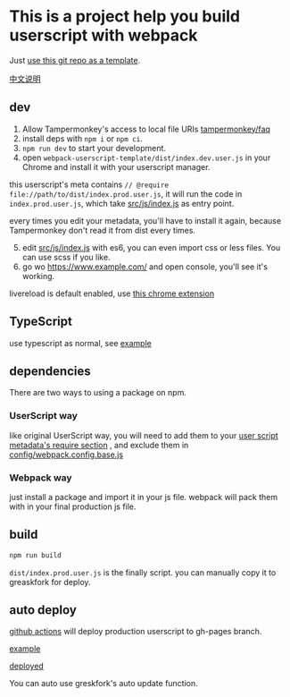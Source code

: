 # This is a project help you build userscript with webpack

Just [use this git repo as a template](https://github.com/Trim21/webpack-userscript-template/generate).

[中文说明](./readme.cn.md)

## dev

1. Allow Tampermonkey's access to local file URIs [tampermonkey/faq](https://tampermonkey.net/faq.php?ext=dhdg#Q204)
2. install deps with `npm i` or `npm ci`.
3. `npm run dev` to start your development.
4. open `webpack-userscript-template/dist/index.dev.user.js` in your Chrome and install it with your userscript manager.

this userscript's meta contains `// @require file://path/to/dist/index.prod.user.js`,
it will run the code in `index.prod.user.js`,
which take [src/js/index.js](./src/js/index.js) as entry point.

every times you edit your metadata, you'll have to install it again,
because Tampermonkey don't read it from dist every times.

5. edit [src/js/index.js](./src/js/index.js) with es6, you can even import css or less files. You can use scss if you like.
6. go wo <https://www.example.com/> and open console, you'll see it's working.

livereload is default enabled, use [this chrome extension](https://chrome.google.com/webstore/detail/jnihajbhpnppcggbcgedagnkighmdlei)

## TypeScript

use typescript as normal, see [example](src/js/example.ts)

## dependencies

There are two ways to using a package on npm.

### UserScript way

like original UserScript way, you will need to add them to your [user script metadata's require section](./config/metadata.js#L13-L17) , and exclude them in [config/webpack.config.base.js](./config/webpack.config.base.js#L21-L25)

### Webpack way

just install a package and import it in your js file. webpack will pack them with in your final production js file.

## build

```bash
npm run build
```

`dist/index.prod.user.js` is the finally script. you can manually copy it to greaskfork for deploy.

## auto deploy

[github actions](./.github/workflows/deploy.yaml#L36) will deploy production userscript to gh-pages branch.

[example](https://github.com/Trim21/webpack-userscript-template/tree/gh-pages)

[deployed](https://trim21.github.io/webpack-userscript-template/)

You can auto use greskfork's auto update function.
